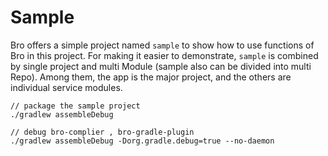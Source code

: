 # Sample

Bro offers a simple project named `sample` to show how to use functions of Bro in this project. For making it easier to demonstrate, `sample` is combined by single project and multi Module (sample also can be divided into multi Repo). Among them, the app is the major project, and the others are individual service modules.

```
// package the sample project
./gradlew assembleDebug

// debug bro-complier , bro-gradle-plugin
./gradlew assembleDebug -Dorg.gradle.debug=true --no-daemon

```
